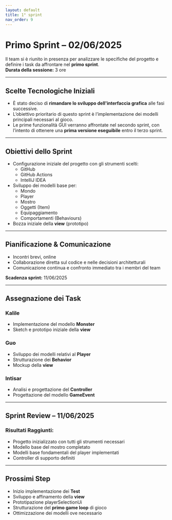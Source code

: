 ```yaml
---
layout: default
title: 1° sprint
nav_order: 9
---
```

# Primo Sprint – 02/06/2025

Il team si è riunito in presenza per analizzare le specifiche del progetto e definire i task da affrontare nel **primo sprint**.  
**Durata della sessione:** 3 ore

---

## Scelte Tecnologiche Iniziali

- È stato deciso di **rimandare lo sviluppo dell'interfaccia grafica** alle fasi successive.
- L’obiettivo prioritario di questo sprint è l’implementazione dei modelli principali necessari al gioco.
- Le prime funzionalità GUI verranno affrontate nel secondo sprint, con l’intento di ottenere una **prima versione eseguibile** entro il terzo sprint.

---

## Obiettivi dello Sprint

- Configurazione iniziale del progetto con gli strumenti scelti:
  - GitHub  
  - GitHub Actions  
  - IntelliJ IDEA
- Sviluppo dei modelli base per:
  - Mondo 
  - Player
  - Mostro
  - Oggetti (Item)
  - Equipaggiamento
  - Comportamenti (Behaviours)
- Bozza iniziale della **view** (prototipo)

---

## Pianificazione & Comunicazione

- Incontri brevi, online
- Collaborazione diretta sul codice e nelle decisioni architetturali
- Comunicazione continua e confronto immediato tra i membri del team

**Scadenza sprint:** 11/06/2025

---

## Assegnazione dei Task

### Kalile
- Implementazione del modello **Monster**
- Sketch e prototipo iniziale della **view**

### Guo
- Sviluppo dei modelli relativi al **Player**
- Strutturazione dei **Behavior**
- Mockup della **view**

### Intisar
- Analisi e progettazione del **Controller**
- Progettazione del modello **GameEvent**
---

## Sprint Review – 11/06/2025

### Risultati Raggiunti:

- Progetto inizializzato con tutti gli strumenti necessari
- Modello base del mostro completato
- Modelli base fondamentali del player implementati
- Controller di supporto definiti

---

## Prossimi Step

- Inizio implementazione dei **Test**
- Sviluppo e affinamento della **view**
- Prototipazione playerSelectionUi
- Strutturazione del **primo game loop** di gioco
- Ottimizzazione dei modelli ove necessario
